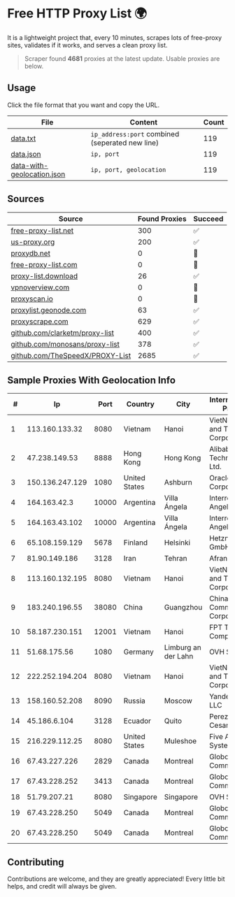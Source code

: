 
# Free HTTP Proxy List 🌍

It is a lightweight project that, every 10 minutes, scrapes lots of free-proxy sites, validates if it works, and serves a clean proxy list.


> Scraper found **4681** proxies at the latest update. Usable proxies are below.

## Usage

Click the file format that you want and copy the URL.


|File|Content|Count|
|----|-------|-----|
|[data.txt](https://raw.githubusercontent.com/themiralay/Proxy-List-World/master/data.txt)|`ip_address:port` combined (seperated new line)|119|
|[data.json](https://raw.githubusercontent.com/themiralay/Proxy-List-World/master/data.json)|`ip, port`|119|
|[data-with-geolocation.json](https://raw.githubusercontent.com/themiralay/Proxy-List-World/master/data-with-geolocation.json)|`ip, port, geolocation`|119|

## Sources

|Source|Found Proxies|Succeed|
|------|-------------|-------|
|[free-proxy-list.net](https://free-proxy-list.net)|300|✅|
|[us-proxy.org](https://www.us-proxy.org)|200|✅|
|[proxydb.net](http://proxydb.net)|0|🚫|
|[free-proxy-list.com](https://free-proxy-list.com/?page=&port=&type%5B%5D=http&type%5B%5D=https&up_time=0&search=Search)|0|🚫|
|[proxy-list.download](https://www.proxy-list.download/HTTP)|26|✅|
|[vpnoverview.com](https://vpnoverview.com/privacy/anonymous-browsing/free-proxy-servers)|0|🚫|
|[proxyscan.io](https://www.proxyscan.io)|0|🚫|
|[proxylist.geonode.com](https://proxylist.geonode.com/api/proxy-list?limit=300&page=1&sort_by=lastChecked&sort_type=desc&protocols=http,https)|63|✅|
|[proxyscrape.com](https://api.proxyscrape.com/v2/?request=displayproxies&protocol=http&timeout=10000&country=all&ssl=all&anonymity=all)|629|✅|
|[github.com/clarketm/proxy-list](https://raw.githubusercontent.com/clarketm/proxy-list/master/proxy-list-raw.txt)|400|✅|
|[github.com/monosans/proxy-list](https://raw.githubusercontent.com/monosans/proxy-list/main/proxies/http.txt)|378|✅|
|[github.com/TheSpeedX/PROXY-List](https://raw.githubusercontent.com/TheSpeedX/PROXY-List/master/http.txt)|2685|✅|


## Sample Proxies With Geolocation Info

|#|Ip|Port|Country|City|Internet Service Provider|
|-|--|----|-------|----|-------------------------|
|1|113.160.133.32|8080|Vietnam|Hanoi|VietNam Post and Telecom Corporation|
|2|47.238.149.53|8888|Hong Kong|Hong Kong|Alibaba (US) Technology Co., Ltd.|
|3|150.136.247.129|1080|United States|Ashburn|Oracle Corporation|
|4|164.163.42.3|10000|Argentina|Villa Ángela|Interret Villa Angela SRL|
|5|164.163.43.102|10000|Argentina|Villa Ángela|Interret Villa Angela SRL|
|6|65.108.159.129|5678|Finland|Helsinki|Hetzner Online GmbH|
|7|81.90.149.186|3128|Iran|Tehran|Afranet|
|8|113.160.132.195|8080|Vietnam|Hanoi|VietNam Post and Telecom Corporation|
|9|183.240.196.55|38080|China|Guangzhou|China Mobile Communications Corporation|
|10|58.187.230.151|12001|Vietnam|Hanoi|FPT Telecom Company|
|11|51.68.175.56|1080|Germany|Limburg an der Lahn|OVH SAS|
|12|222.252.194.204|8080|Vietnam|Hanoi|VietNam Post and Telecom Corporation|
|13|158.160.52.208|8090|Russia|Moscow|Yandex.Cloud LLC|
|14|45.186.6.104|3128|Ecuador|Quito|Perez Tito Julio Cesar|
|15|216.229.112.25|8080|United States|Muleshoe|Five Area Systems, LLC|
|16|67.43.227.226|2829|Canada|Montreal|GloboTech Communications|
|17|67.43.228.252|3413|Canada|Montreal|GloboTech Communications|
|18|51.79.207.21|8080|Singapore|Singapore|OVH SAS|
|19|67.43.228.250|5049|Canada|Montreal|GloboTech Communications|
|20|67.43.228.250|5049|Canada|Montreal|GloboTech Communications|



## Contributing

Contributions are welcome, and they are greatly appreciated! Every
little bit helps, and credit will always be given.

